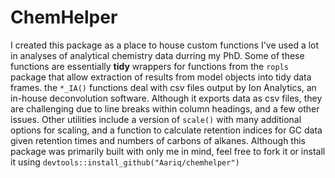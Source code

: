 # ChemHelper

I created this package as a place to house custom functions I've used a lot in analyses of analytical chemistry data durring my PhD.  Some of these functions are essentially **tidy** wrappers for functions from the `ropls` package that allow extraction of results from model objects into tidy data frames. the `*_IA()` functions deal with csv files output by Ion Analytics, an in-house deconvolution software.  Although it exports data as csv files, they are challenging due to line breaks within column headings, and a few other issues.  Other utilities include a version of `scale()` with many additional options for scaling, and a function to calculate retention indices for GC data given retention times and numbers of carbons of alkanes.  Although this package was primarily built with only me in mind, feel free to fork it or install it using `devtools::install_github("Aariq/chemhelper")`
